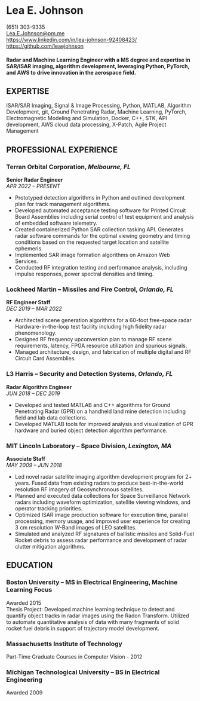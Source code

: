 # Lea E. Johnson

(651) 303-9335  
Lea.E.Johnson@pm.me   
https://www.linkedin.com/in/lea-johnson-92408423/  
https://github.com/leaejohnson 

#### Radar and Machine Learning Engineer with a MS degree and expertise in SAR/ISAR imaging, algorithm development, leveraging Python, PyTorch, and AWS to drive innovation in the aerospace field.

## EXPERTISE
ISAR/SAR Imaging, Signal & Image Processing, Python, MATLAB, Algorithm Development, git, Ground Penetrating Radar, Machine Learning, PyTorch, Electromagnetic Modeling and Simulation, Docker, C++, STK, API development, AWS cloud data processing, X-Patch, Agile Project Management

## PROFESSIONAL EXPERIENCE
### __Terran Orbital Corporation,__  *Melbourne, FL* 
__Senior Radar Engineer__		                 
*APR 2022 – PRESENT*  
- Prototyped detection algorithms in Python and outlined development plan for track management algorithms.  
- Developed automated acceptance testing software for Printed Circuit Board Assemblies including serial control of test equipment and analysis of embedded software telemetry.
- Created containerized Python SAR collection tasking API. Generates radar software commands for the optimal viewing geometry and timing conditions based on the requested target location and satellite ephemeris.
- Implemented SAR image formation algorithms on Amazon Web Services.
- Conducted RF integration testing and performance analysis, including impulse responses, power spectral densities and timing. 
### __Lockheed Martin – Missiles and Fire Control,__  *Orlando, FL*
__RF Engineer Staff__  
*DEC 2019 – MAR 2022*
- Architected scene generation algorithms for a 60-foot free-space radar Hardware-in-the-loop test facility including high fidelity radar phenomenology.
- Designed RF frequency upconversion plan to manage RF scene requirements, latency, FPGA resource utilization and spurious signals.
- Managed architecture, design, and fabrication of multiple digital and RF Circuit Card Assemblies.
### __L3 Harris – Security and Detection Systems,__ *Orlando, FL*
__Radar Algorithm Engineer__  
*JUN 2018 – DEC 2019* 
- Developed and tested MATLAB and C++ algorithms for Ground Penetrating Radar (GPR) on a handheld land mine detection including field and lab data collections.
- Developed MATLAB tools for improved analysis and visualization of GPR hardware and buried object detection algorithm performance.
### __MIT Lincoln Laboratory – Space Division,__ *Lexington, MA* 
__Associate Staff__  
*MAY 2009 – JUN 2018*  
- Led novel radar satellite imaging algorithm development program for 2+ years. Fused data from existing radars to produce best-in-the-world resolution RF imagery of Geosynchronous satellites.
- Planned and executed data collections for Space Surveillance Network radars including waveform optimization, satellite viewing windows, and operator tracking priorities.
- Optimized ISAR image production software for execution time, parallel processing, memory usage, and improved user experience for creating 3 cm resolution W-Band images of LEO satellites.
- Simulated and analyzed RF signatures of ballistic missiles and Solid-Fuel Rocket debris to assess radar performance and development of radar clutter mitigation algorithms.
## EDUCATION
### __Boston University__ – MS in Electrical Engineering, Machine Learning Focus 			     
Awarded 2015  
Thesis Project: Developed machine learning technique to detect and quantify object tracks in radar images using the Radon Transform. Utilized to automate quantitative analysis of data with many fragments of solid rocket fuel debris in support of trajectory model development.
### __Massachusetts Institute of Technology__ 
Part-Time Graduate Courses in Computer Vision - 2012
### __Michigan Technological University__ – BS in Electrical Engineering                        
Awarded 2009
